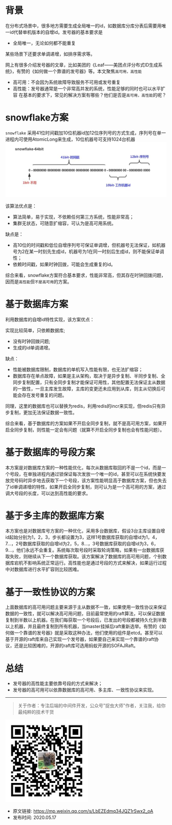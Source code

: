 # 背景
在分布式场景中，很多地方需要生成全局唯一的id，如数据库分库分表后需要用唯一id代替单机版本的自增id。发号器的基本要求是

- 全局唯一，无论如何都不能重复

某些场景下还要求单调递增，如排序需求等。

网上有很多介绍发号器的文章，比如美团的《Leaf——美团点评分布式ID生成系统》，有赞的《如何做一个靠谱的发号器》等。本文聚焦`高可用，高性能`

- 高可用：不会因为系统故障导致服务不可用或发号重复
- 高性能：发号器通常是一个非常高并发的系统，性能足够的同时也可以水平扩容
在基本的要求下，常见的解决方案有哪些？他们是否是`高可用，高性能`的呢？

# snowflake方案
`snowflake` 采用41位时间戳加10位机器id加12位序列号的方式生成，序列号在单一进程内可使用AtomicLong来生成，10位机器号可支持1024台机器
![](img1.jpg)

该算法优点是：

- 算法简单，易于实现，不依赖任何第三方系统，性能非常高；
- 集群无状态，可随意扩缩容，可认为是高可用系统。

缺点是：

- 高10位的时间戳和低位自增序列号可保证单调增，但机器号无法保证，如机器号为2在某一时刻先生成id，机器号为1在同一时刻后生成id，则不能保证单调性；
- 依赖时间戳，如果时钟回拨，可能会生成重复的id。

综合来看，snowflake方案符合基本要求，性能非常高，但其存在时钟回拨问题，因而是`高性能`但`不是高可用`的方案。

# 基于数据库方案

利用数据库的自增id特性实现，该方案优点：

实现比较简单，只依赖数据库;
- 没有时钟回拨问题;
- 生成的id单调递增。

缺点：

- 性能被数据库限制，数据库的单机写入性能有限，也无法扩缩容；
- 数据库存在单点故障，如果是主从架构，取决于是异步复制、半同步复制、全同步复制配置，只有全同步复制才能保证可用性，其他配置无法保证主从数据的一致性，一旦主库发生故障，主库的变更还未应用到从库，则主从切换后可能会存在发号重复的问题。

同理，这里的数据库也可以替换为redis，利用redis的incr来实现，但redis只有异步复制，更加无法保证数据一致性。

综合来看，基于数据库的方案如果不开启全同步复制，就不是高可用方案，如果开启全同步复制，则性能一定会有问题（就算不开启全同步复制也会有性能问题）。

# 基于数据库的号段方案

本方案是对数据库方案的一种性能优化，每次从数据库取回的不是一个id，而是一个号段，在单独进程内通过锁保证每次发放一个唯一的id，甚至可以在系统快要发放完号码时异步地去获取下一个号段，该方案性能明显高于数据库方案，但也失去了id单调递增的特性，如果开启全同步复制，则可认为是一个高可用的方案，通过调大号段的长度，可以达到高性能的要求。

# 基于多主库的数据库方案

本方案也是对数据库号方案的一种优化，采用多台数据库，假设3台主库设置自增id起始分别为1，2，3，步长都设置为3，这样1号数据库获取的自增id为1，4，7...，2号数据库获取的自增id为2，5，8...，3号数据库获取的自增id为3，6，9...，他们永远不会重复。系统每次取号段时采取轮询策略，如果有一台数据库获取失败，则继续从下一个数据库获取。该方案解决了数据库的高可用问题，个别数据库宕机不影响系统正常运行。高性能也是通过号段的方式来解决，如果运行过程中对数据库进行水平扩容则比较困难。

# 基于一致性协议的方案

上面数据库的高可用问题主要来源于主从数据不一致，如果使用一致性协议来保证数据的一致性，就可以解决高可用问题，目前最常使用的raft算法，可以保证数据复制到半数以上机器。在我们每获取一个号段后，已发出的号段都被持久化到半数以上机器，并且最终复制到所有机器，当master挂掉后raft重新选举。有赞的《如何做一个靠谱的发号器》就是采取这种办法，他们使用的组件是etcd。甚至可以基于开源的raft库来自己实现一个发号器，如果要自己来实现一个靠谱的raft协议，还是比较困难的，开源的raft库可选用蚂蚁开源的SOFAJRaft。

# 总结

- 发号器的高性能主要依靠号段的方式来解决；
- 发号器的高可用可以依靠数据库的高可用、多主库、一致性协议来实现。

---

> 关于作者：专注后端的中间件开发，公众号"捉虫大师"作者，关注我，给你最纯粹的技术干货

![捉虫大师](../../qrcode_small.jpg)

- 原文链接: https://mp.weixin.qq.com/s/LbEZEdmq34JQZ1rSwx2_oA
- 发布时间: 2020.05.17
